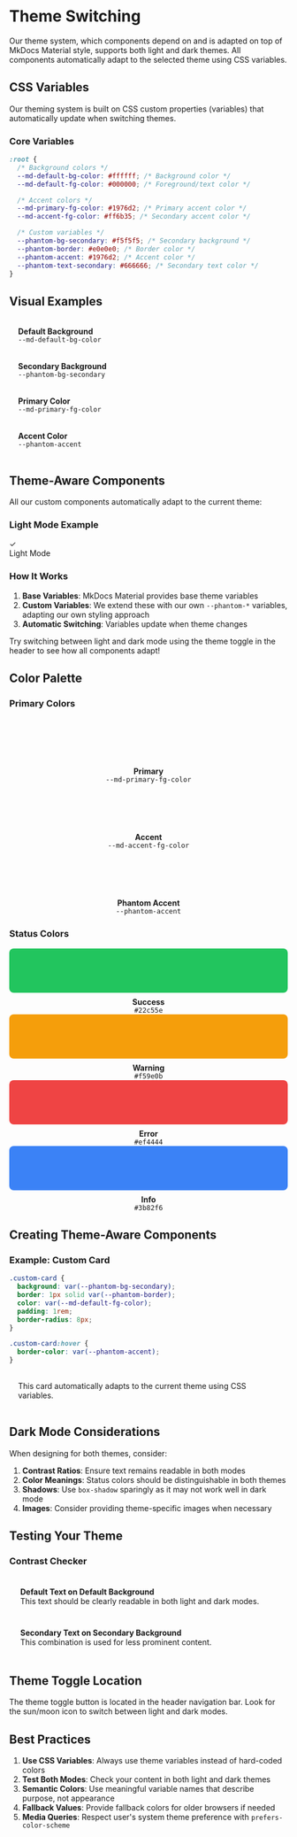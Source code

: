 # Theme Switching

Our theme system, which components depend on and is adapted on top of MkDocs Material style, supports both light and dark themes. 
All components automatically adapt to the selected theme using CSS variables.

## CSS Variables

Our theming system is built on CSS custom properties (variables) that automatically update when switching themes.

### Core Variables

```css
:root {
  /* Background colors */
  --md-default-bg-color: #ffffff; /* Background color */
  --md-default-fg-color: #000000; /* Foreground/text color */

  /* Accent colors */
  --md-primary-fg-color: #1976d2; /* Primary accent color */
  --md-accent-fg-color: #ff6b35; /* Secondary accent color */

  /* Custom variables */
  --phantom-bg-secondary: #f5f5f5; /* Secondary background */
  --phantom-border: #e0e0e0; /* Border color */
  --phantom-accent: #1976d2; /* Accent color */
  --phantom-text-secondary: #666666; /* Secondary text color */
}
```

## Visual Examples

<div class="phantom-grid phantom-grid-2">
  <div style="padding: 1rem; background: var(--md-default-bg-color); border: 2px solid var(--phantom-border); border-radius: 8px;">
    <strong>Default Background</strong><br>
    <code>--md-default-bg-color</code>
  </div>
  <div style="padding: 1rem; background: var(--phantom-bg-secondary); border: 2px solid var(--phantom-border); border-radius: 8px;">
    <strong>Secondary Background</strong><br>
    <code>--phantom-bg-secondary</code>
  </div>
  <div style="padding: 1rem; color: var(--md-primary-fg-color); border: 2px solid var(--md-primary-fg-color); border-radius: 8px;">
    <strong>Primary Color</strong><br>
    <code>--md-primary-fg-color</code>
  </div>
  <div style="padding: 1rem; color: var(--phantom-accent); border: 2px solid var(--phantom-accent); border-radius: 8px;">
    <strong>Accent Color</strong><br>
    <code>--phantom-accent</code>
  </div>
</div>

## Theme-Aware Components

All our custom components automatically adapt to the current theme:

### Light Mode Example
<div class="phantom-test-status-grid" style="margin-bottom: 20px;">
  <div class="phantom-test-status-card success">
    <div class="phantom-test-status-value">✓</div>
    <div class="phantom-test-status-label">Light Mode</div>
  </div>
</div>

### How It Works

1. **Base Variables**: MkDocs Material provides base theme variables
2. **Custom Variables**: We extend these with our own `--phantom-*` variables, adapting our own styling approach
3. **Automatic Switching**: Variables update when theme changes

Try switching between light and dark mode using the theme toggle in the header to see how all components adapt!

## Color Palette

### Primary Colors
<div class="phantom-grid phantom-grid-auto">
  <div style="text-align: center;">
    <div style="width: 100%; height: 80px; background: var(--md-primary-fg-color); border-radius: 8px; margin-bottom: 0.5rem;"></div>
    <strong>Primary</strong><br>
    <code style="font-size: 0.875em;">--md-primary-fg-color</code>
  </div>
  <div style="text-align: center;">
    <div style="width: 100%; height: 80px; background: var(--md-accent-fg-color); border-radius: 8px; margin-bottom: 0.5rem;"></div>
    <strong>Accent</strong><br>
    <code style="font-size: 0.875em;">--md-accent-fg-color</code>
  </div>
  <div style="text-align: center;">
    <div style="width: 100%; height: 80px; background: var(--phantom-accent); border-radius: 8px; margin-bottom: 0.5rem;"></div>
    <strong>Phantom Accent</strong><br>
    <code style="font-size: 0.875em;">--phantom-accent</code>
  </div>
</div>

### Status Colors
<div class="phantom-grid phantom-grid-auto">
  <div style="text-align: center;">
    <div style="width: 100%; height: 80px; background: #22c55e; border-radius: 8px; margin-bottom: 0.5rem;"></div>
    <strong>Success</strong><br>
    <code style="font-size: 0.875em;">#22c55e</code>
  </div>
  <div style="text-align: center;">
    <div style="width: 100%; height: 80px; background: #f59e0b; border-radius: 8px; margin-bottom: 0.5rem;"></div>
    <strong>Warning</strong><br>
    <code style="font-size: 0.875em;">#f59e0b</code>
  </div>
  <div style="text-align: center;">
    <div style="width: 100%; height: 80px; background: #ef4444; border-radius: 8px; margin-bottom: 0.5rem;"></div>
    <strong>Error</strong><br>
    <code style="font-size: 0.875em;">#ef4444</code>
  </div>
  <div style="text-align: center;">
    <div style="width: 100%; height: 80px; background: #3b82f6; border-radius: 8px; margin-bottom: 0.5rem;"></div>
    <strong>Info</strong><br>
    <code style="font-size: 0.875em;">#3b82f6</code>
  </div>
</div>

## Creating Theme-Aware Components

### Example: Custom Card

```css
.custom-card {
  background: var(--phantom-bg-secondary);
  border: 1px solid var(--phantom-border);
  color: var(--md-default-fg-color);
  padding: 1rem;
  border-radius: 8px;
}

.custom-card:hover {
  border-color: var(--phantom-accent);
}
```

<div class="custom-card" style="background: var(--phantom-bg-secondary); border: 1px solid var(--phantom-border); color: var(--md-default-fg-color); padding: 1rem; border-radius: 8px;">
  This card automatically adapts to the current theme using CSS variables.
</div>

## Dark Mode Considerations

When designing for both themes, consider:

1. **Contrast Ratios**: Ensure text remains readable in both modes
2. **Color Meanings**: Status colors should be distinguishable in both themes
3. **Shadows**: Use `box-shadow` sparingly as it may not work well in dark mode
4. **Images**: Consider providing theme-specific images when necessary

## Testing Your Theme

### Contrast Checker
<div class="phantom-grid phantom-grid-2">
  <div style="background: var(--md-default-bg-color); color: var(--md-default-fg-color); padding: 20px; border: 2px solid var(--phantom-border); border-radius: 8px;">
    <strong>Default Text on Default Background</strong><br>
    This text should be clearly readable in both light and dark modes.
  </div>
  <div style="background: var(--phantom-bg-secondary); color: var(--phantom-text-secondary); padding: 20px; border: 2px solid var(--phantom-border); border-radius: 8px;">
    <strong>Secondary Text on Secondary Background</strong><br>
    This combination is used for less prominent content.
  </div>
</div>

## Theme Toggle Location

The theme toggle button is located in the header navigation bar. Look for the sun/moon icon to switch between light and dark modes.

## Best Practices

1. **Use CSS Variables**: Always use theme variables instead of hard-coded colors
2. **Test Both Modes**: Check your content in both light and dark themes
3. **Semantic Colors**: Use meaningful variable names that describe purpose, not appearance
4. **Fallback Values**: Provide fallback colors for older browsers if needed
5. **Media Queries**: Respect user's system theme preference with `prefers-color-scheme`